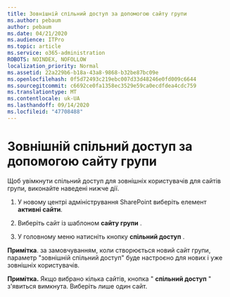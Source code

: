 ```yaml
---
title: Зовнішній спільний доступ за допомогою сайту групи
ms.author: pebaum
author: pebaum
ms.date: 04/21/2020
ms.audience: ITPro
ms.topic: article
ms.service: o365-administration
ROBOTS: NOINDEX, NOFOLLOW
localization_priority: Normal
ms.assetid: 22a229b6-b18a-43a8-9868-b32be87bc09e
ms.openlocfilehash: 0f5d72493c219ebc007d33d48246e0fd009c6644
ms.sourcegitcommit: c6692ce0fa1358ec3529e59ca0ecdfdea4cdc759
ms.translationtype: MT
ms.contentlocale: uk-UA
ms.lasthandoff: 09/14/2020
ms.locfileid: "47708488"
---
```

# <a name="external-sharing-with-a-team-site"></a>Зовнішній спільний доступ за допомогою сайту групи

Щоб увімкнути спільний доступ для зовнішніх користувачів для сайтів групи, виконайте наведені нижче дії. 
  
1. У новому центрі адміністрування SharePoint виберіть елемент **активні сайти**.
  
2. Виберіть сайт із шаблоном **сайту групи** . 
  
3. У головному меню натисніть кнопку **спільний доступ** . 
  
 **Примітка**. за замовчуванням, коли створюється новий сайт групи, параметр "зовнішній спільний доступ" буде настроєно для нових і уже зовнішніх користувачів. 
  
 **Примітка.** Якщо вибрано кілька сайтів, кнопка " **спільний доступ** " з'явиться вимкнута. Виберіть лише один сайт. 
  

